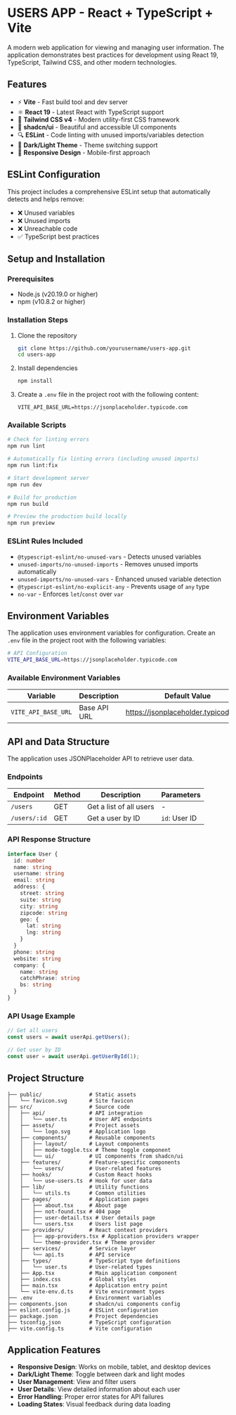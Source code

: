 # USERS APP - React + TypeScript + Vite

A modern web application for viewing and managing user information. The application demonstrates best practices for development using React 19, TypeScript, Tailwind CSS, and other modern technologies.

## Features

- ⚡️ **Vite** - Fast build tool and dev server
- ⚛️ **React 19** - Latest React with TypeScript support
- 🎨 **Tailwind CSS v4** - Modern utility-first CSS framework
- 🧩 **shadcn/ui** - Beautiful and accessible UI components
- 🔍 **ESLint** - Code linting with unused imports/variables detection
- 🌙 **Dark/Light Theme** - Theme switching support
- 📱 **Responsive Design** - Mobile-first approach

## ESLint Configuration

This project includes a comprehensive ESLint setup that automatically detects and helps remove:

- ❌ Unused variables
- ❌ Unused imports
- ❌ Unreachable code
- ✅ TypeScript best practices

## Setup and Installation

### Prerequisites

- Node.js (v20.19.0 or higher)
- npm (v10.8.2 or higher)

### Installation Steps

1. Clone the repository
   ```bash
   git clone https://github.com/yourusername/users-app.git
   cd users-app
   ```

2. Install dependencies
   ```bash
   npm install
   ```

3. Create a `.env` file in the project root with the following content:
   ```
   VITE_API_BASE_URL=https://jsonplaceholder.typicode.com
   ```

### Available Scripts

```bash
# Check for linting errors
npm run lint

# Automatically fix linting errors (including unused imports)
npm run lint:fix

# Start development server
npm run dev

# Build for production
npm run build

# Preview the production build locally
npm run preview
```

### ESLint Rules Included

- `@typescript-eslint/no-unused-vars` - Detects unused variables
- `unused-imports/no-unused-imports` - Removes unused imports automatically
- `unused-imports/no-unused-vars` - Enhanced unused variable detection
- `@typescript-eslint/no-explicit-any` - Prevents usage of `any` type
- `no-var` - Enforces `let`/`const` over `var`

## Environment Variables

The application uses environment variables for configuration. Create an `.env` file in the project root with the following variables:

```bash
# API Configuration
VITE_API_BASE_URL=https://jsonplaceholder.typicode.com
```

### Available Environment Variables

| Variable | Description | Default Value |
|------------|----------|----------------------|
| `VITE_API_BASE_URL` | Base API URL | https://jsonplaceholder.typicode.com |

## API and Data Structure

The application uses JSONPlaceholder API to retrieve user data.

### Endpoints

| Endpoint | Method | Description | Parameters |
|----------|-------|----------|----------|
| `/users` | GET | Get a list of all users | - |
| `/users/:id` | GET | Get a user by ID | `id`: User ID |

### API Response Structure

```typescript
interface User {
  id: number
  name: string
  username: string
  email: string
  address: {
    street: string
    suite: string
    city: string
    zipcode: string
    geo: {
      lat: string
      lng: string
    }
  }
  phone: string
  website: string
  company: {
    name: string
    catchPhrase: string
    bs: string
  }
}
```

### API Usage Example

```typescript
// Get all users
const users = await userApi.getUsers();

// Get user by ID
const user = await userApi.getUserById(1);
```

## Project Structure

```
├── public/               # Static assets
│   └── favicon.svg       # Site favicon
├── src/                  # Source code
│   ├── api/              # API integration
│   │   └── user.ts       # User API endpoints
│   ├── assets/           # Project assets
│   │   └── logo.svg      # Application logo
│   ├── components/       # Reusable components
│   │   ├── layout/       # Layout components
│   │   ├── mode-toggle.tsx # Theme toggle component
│   │   └── ui/           # UI components from shadcn/ui
│   ├── features/         # Feature-specific components
│   │   └── users/        # User-related features
│   ├── hooks/            # Custom React hooks
│   │   └── use-users.ts  # Hook for user data
│   ├── lib/              # Utility functions
│   │   └── utils.ts      # Common utilities
│   ├── pages/            # Application pages
│   │   ├── about.tsx     # About page
│   │   ├── not-found.tsx # 404 page
│   │   ├── user-detail.tsx # User details page
│   │   └── users.tsx     # Users list page
│   ├── providers/        # React context providers
│   │   ├── app-providers.tsx # Application providers wrapper
│   │   └── theme-provider.tsx # Theme provider
│   ├── services/         # Service layer
│   │   └── api.ts        # API service
│   ├── types/            # TypeScript type definitions
│   │   └── user.ts       # User-related types
│   ├── App.tsx           # Main application component
│   ├── index.css         # Global styles
│   ├── main.tsx          # Application entry point
│   └── vite-env.d.ts     # Vite environment types
├── .env                  # Environment variables
├── components.json       # shadcn/ui components config
├── eslint.config.js      # ESLint configuration
├── package.json          # Project dependencies
├── tsconfig.json         # TypeScript configuration
├── vite.config.ts        # Vite configuration
```

## Application Features

- **Responsive Design**: Works on mobile, tablet, and desktop devices
- **Dark/Light Theme**: Toggle between dark and light modes
- **User Management**: View and filter users
- **User Details**: View detailed information about each user
- **Error Handling**: Proper error states for API failures
- **Loading States**: Visual feedback during data loading
